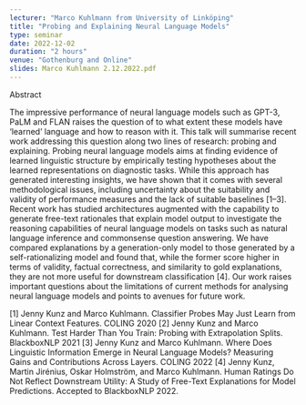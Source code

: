 ```yaml
---
lecturer: "Marco Kuhlmann from University of Linköping"
title: "Probing and Explaining Neural Language Models"
type: seminar
date: 2022-12-02
duration: "2 hours"
venue: "Gothenburg and Online"
slides: Marco Kuhlmann 2.12.2022.pdf
---
```


Abstract

The impressive performance of neural language models such as GPT-3, PaLM and FLAN raises the question of to what extent these models have ‘learned’ language and how to reason with it. This talk will summarise recent work addressing this question along two lines of research: probing and explaining. Probing neural language models aims at finding evidence of learned linguistic structure by empirically testing hypotheses about the learned representations on diagnostic tasks. While this approach has generated interesting insights, we have shown that it comes with several methodological issues, including uncertainty about the suitability and validity of performance measures and the lack of suitable baselines [1–3]. Recent work has studied architectures augmented with the capability to generate free-text rationales that explain model output to investigate the reasoning capabilities of neural language models on tasks such as natural language inference and commonsense question answering. We have compared explanations by a generation-only model to those generated by a self-rationalizing model and found that, while the former score higher in terms of validity, factual correctness, and similarity to gold explanations, they are not more useful for downstream classification [4]. Our work raises important questions about the limitations of current methods for analysing neural language models and points to avenues for future work.

[1] Jenny Kunz and Marco Kuhlmann. Classifier Probes May Just Learn from Linear Context Features. COLING 2020 [2] Jenny Kunz and Marco Kuhlmann. Test Harder Than You Train: Probing with Extrapolation Splits. BlackboxNLP 2021 [3] Jenny Kunz and Marco Kuhlmann. Where Does Linguistic Information Emerge in Neural Language Models? Measuring Gains and Contributions Across Layers. COLING 2022 [4] Jenny Kunz, Martin Jirénius, Oskar Holmström, and Marco Kuhlmann. Human Ratings Do Not Reflect Downstream Utility: A Study of Free-Text Explanations for Model Predictions. Accepted to BlackboxNLP 2022.
